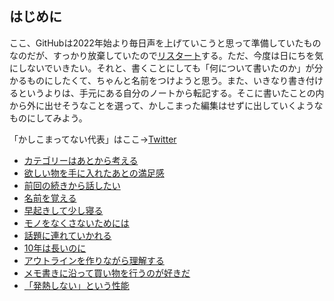 ## はじめに

ここ、GitHubは2022年始より毎日声を上げていこうと思って準備していたものなのだが、すっかり放棄していたので[リスタート](リスタート.md)する。ただ、今度は日にちを気にしないでいきたい。それと、書くことにしても「何について書いたのか」が分かるものにしたくて、ちゃんと名前をつけようと思う。また、いきなり書き付けるというよりは、手元にある自分のノートから転記する。そこに書いたことの内から外に出せそうなことを選って、かしこまった編集はせずに出していくようなものにしてみよう。

「かしこまってない代表」はここ→[Twitter](https://twitter.com/hnymht)

- [カテゴリーはあとから考える](カテゴリーはあとから考える.md)
- [欲しい物を手に入れたあとの満足感](欲しい物を手に入れたあとの満足感.md)
- [前回の続きから話したい](前回の続きから話したい.md)
- [名前を覚える](名前を覚える.md)
- [早起きして少し寝る](早起きして少し寝る.md)
- [モノをなくさないためには](モノをなくさないためには.md)
- [話題に連れていかれる](話題に連れていかれる.md)
- [10年は長いのに](10年は長いのに.md)
- [アウトラインを作りながら理解する](アウトラインを作りながら理解する.md)
- [メモ書きに沿って買い物を行うのが好きだ](メモ書きに沿って買い物を行うのが好きだ.md)
- [「発熱しない」という性能](「発熱しない」という性能.md)